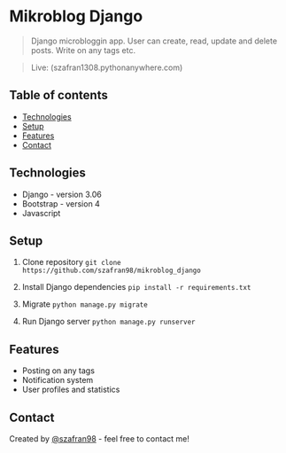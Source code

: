 # Mikroblog Django
> Django microbloggin app. User can create, read, update and delete posts. Write on any tags etc.

> Live: (szafran1308.pythonanywhere.com)

## Table of contents
* [Technologies](#technologies)
* [Setup](#setup)
* [Features](#features)
* [Contact](#contact)

## Technologies
* Django - version 3.06
* Bootstrap - version 4
* Javascript

## Setup
1. Clone repository `git clone https://github.com/szafran98/mikroblog_django`

2. Install Django dependencies `pip install -r requirements.txt`

3. Migrate `python manage.py migrate`

4. Run Django server `python manage.py runserver`

## Features

* Posting on any tags
* Notification system
* User profiles and statistics


## Contact
Created by [@szafran98](http://szafranowski.com.pl//) - feel free to contact me!
